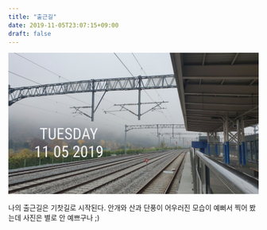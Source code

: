 ```yaml
---
title: "출근길"
date: 2019-11-05T23:07:15+09:00
draft: false
---
```


![](./images/20191105_073829.jpg)

나의 출근길은 기찻길로 시작된다. 안개와 산과 단풍이 어우러진 모습이 예뻐서 찍어 봤는데 사진은 별로 안 예쁘구나 ;)